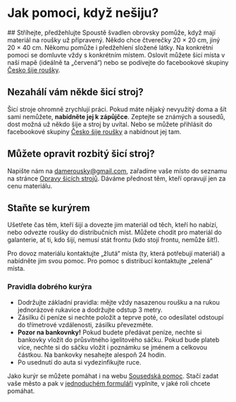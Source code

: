 # Jak pomoci, když nešiju?
## Stříhejte, předžehlujte
Spoustě švadlen obrovsky pomůže, když mají materiál na roušky už připravený. Někdo chce čtverečky 20 × 20 cm, jiný 20 × 40 cm.
Někomu pomůže i předžehlení složené látky. Na konkrétní pomoci se domluvte vždy s konkrétním místem. Oslovit můžete šicí místa
v naší mapě (ideálně ta „červená“) nebo se podívejte do facebookové skupiny [Česko šije roušky](https://www.damerousky.cz/page/jak-pomoci-kdyz-nesiju). 

## Nezahálí vám někde šicí stroj?
Šicí stroje ohromně zrychlují práci. Pokud máte nějaký nevyužitý doma a šít sami nemůžete, **nabídněte jej k zápůjčce**.
Zeptejte se známých a sousedů, dost možná už někdo šije a stroj by uvítal. Nebo se můžete přihlásit do facebookové skupiny
[Česko šije roušky](https://www.facebook.com/groups/641038750030418/permalink/644206139713679/) a nabídnout jej tam.

## Můžete opravit rozbitý šicí stroj?
Napište nám na [damerousky@gmail.com](mailto:damerousky@gmail.com), zařadíme vaše místo do seznamu na stránce [Opravy šicích strojů](/opravy-sicich-stroju).
Dáváme přednost těm, kteří opravují jen za cenu materiálu.

## Staňte se kurýrem
Ušetřete čas těm, kteří šijí a dovezte jim materiál od těch, kteří ho nabízí, nebo odvezte roušky do distribučních míst.
Můžete chodit pro materiál do galanterie, ať ti, kdo šijí, nemusí stát frontu (kdo stojí frontu, nemůže šít!).

Pro dovoz materiálu kontaktujte „žlutá“ místa (ty, která potřebují materiál) a nabídněte jim svou pomoc. Pro pomoc
s distribucí kontaktujte „zelená“ místa.

### Pravidla dobrého kurýra
* Dodržujte základní pravidla: mějte vždy nasazenou roušku a na rukou jednorázové rukavice a dodržujte odstup 3 metry.
* Zásilku či peníze si nechte položit a teprve poté, co odesílatel odstoupí do třímetrové vzdálenosti, zásilku převezměte.
* **Pozor na bankovnky!** Pokud budete předávat peníze, nechte si bankovky vložit do průsvitného igelitového sáčku. Pokud bude
plateb více, nechte si do sáčku vložit i poznámku se jménem a celkovou částkou. Na bankovky nesahejte alespoň 24 hodin. 
* Po usednutí do auta si vydezinfikujte ruce.

Jako kurýr se můžete pomáhat i na webu [Sousedská pomoc](https://sousedskapomoc.cz/). Stačí zadat vaše město a pak
v [jednoduchém formuláři](https://sousedskapomoc.cz/#iWanaBeThere) vyplníte, v jaké roli chcete pomáhat.